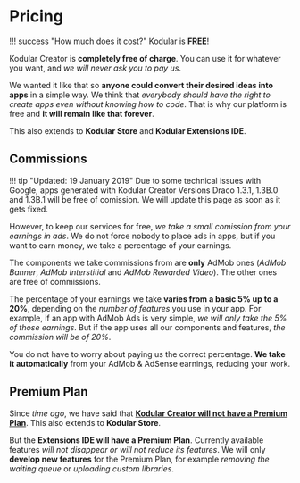 # Pricing

!!! success "How much does it cost?"
    Kodular is **FREE**!

Kodular Creator is **completely free of charge**. You can use it for whatever you want, and _we will never ask you to pay us_.

We wanted it like that so **anyone could convert their desired ideas into apps** in a simple way. We think that _everybody should have the right to create apps even without knowing how to code_. That is why our platform is free and **it will remain like that forever**.

This also extends to **Kodular Store** and **Kodular Extensions IDE**.

## Commissions

!!! tip "Updated: 19 January 2019"
    Due to some technical issues with Google, apps generated with Kodular Creator Versions Draco 1.3.1, 1.3B.0 and 1.3B.1 will be free of comission. We will update this page as soon as it gets fixed.

However, to keep our services for free, _we take a small comission from your earnings in ads_. We do not force nobody to place ads in apps, but if you want to earn money, we take a percentage of your earnings.

The components we take commissions from are **only** AdMob ones (_AdMob Banner_, _AdMob Interstitial_ and _AdMob Rewarded Video_). The other ones are free of commissions.

The percentage of your earnings we take **varies from a basic 5% up to a 20%**, depending on the _number of features_ you use in your app. For example, if an app with AdMob Ads is very simple, _we will only take the 5% of those earnings_. But if the app uses all our components and features, _the commission will be of 20%_.

You do not have to worry about paying us the correct percentage. **We take it automatically** from your AdMob & AdSense earnings, reducing your work.

## Premium Plan

Since _time ago_, we have said that [**Kodular Creator will not have a Premium Plan**](https://community.kodular.io/t/premium-plan-nope/709). This also extends to **Kodular Store**.

But the **Extensions IDE will have a Premium Plan**. Currently available features _will not disappear or will not reduce its features_. We will only **develop new features** for the Premium Plan, for example _removing the waiting queue_ or _uploading custom libraries_.
